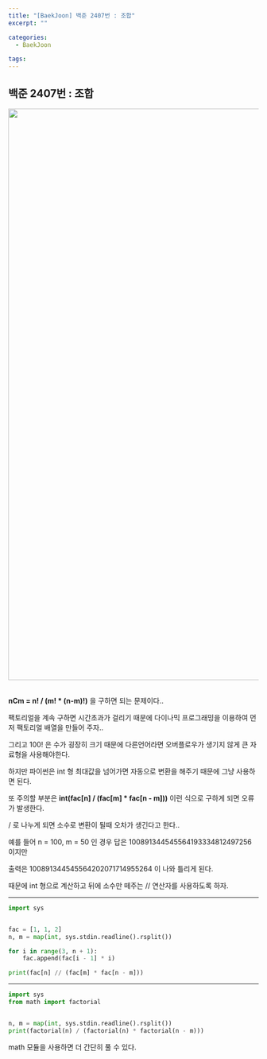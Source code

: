 ```yaml
---
title: "[BaekJoon] 백준 2407번 : 조합"
excerpt: ""

categories:
  - BaekJoon

tags:
---
```


## 백준 2407번 : 조합

<center><img width="1150" alt="" src="https://user-images.githubusercontent.com/54533309/102714617-37878500-4313-11eb-926a-14ab68e957cc.png">
</center>


<br>

**nCm = n! / (m! * (n-m)!)** 을 구하면 되는 문제이다..

팩토리얼을 계속 구하면 시간초과가 걸리기 때문에 다이나믹 프로그래밍을 이용하여 먼저 팩토리얼 배열을 만들어 주자..

그리고 100! 은 수가 굉장히 크기 때문에 다른언어라면 오버플로우가 생기지 않게 큰 자료형을 사용해야한다.

하지만 파이썬은 int 형 최대값을 넘어가면 자동으로 변환을 해주기 때문에 그냥 사용하면 된다.

또 주의할 부분은 **int(fac[n] / (fac[m] * fac[n - m]))** 이런 식으로 구하게 되면 오류가 발생한다.

/ 로 나누게 되면 소수로 변환이 될때 오차가 생긴다고 한다..

예를 들어 n = 100, m = 50 인 경우 답은 100891344545564193334812497256 이지만

출력은 100891344545564202071714955264 이 나와 틀리게 된다.

때문에 int 형으로 계산하고 뒤에 소수만 떼주는 // 연산자를 사용하도록 하자.

---

```python
import sys


fac = [1, 1, 2]
n, m = map(int, sys.stdin.readline().rsplit())

for i in range(3, n + 1):
	fac.append(fac[i - 1] * i)

print(fac[n] // (fac[m] * fac[n - m]))
```

---

```python
import sys
from math import factorial


n, m = map(int, sys.stdin.readline().rsplit())
print(factorial(n) / (factorial(n) * factorial(n - m)))
```

math 모듈을 사용하면 더 간단히 풀 수 있다.

<br>

